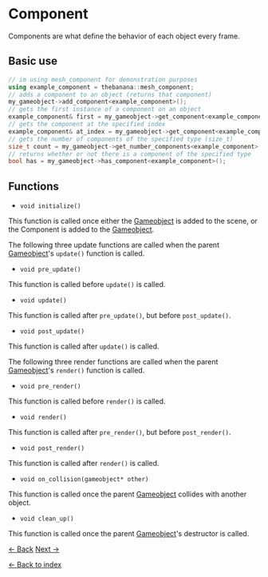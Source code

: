 # Component
Components are what define the behavior of each object every frame.
## Basic use
```cpp
// im using mesh_component for demonstration purposes
using example_component = thebanana::mesh_component;
// adds a component to an object (returns that component)
my_gameobject->add_component<example_component>();
// gets the first instance of a component on an object
example_component& first = my_gameobject->get_component<example_component>();
// gets the component at the specified index
example_component& at_index = my_gameobject->get_component<example_component>(0);
// gets the number of components of the specified type (size_t)
size_t count = my_gameobject->get_number_components<example_component>();
// returns whether or not there is a component of the specified type
bool has = my_gameobject->has_component<example_component>();
```
## Functions
- `void initialize()`

This function is called once either the [Gameobject](gameobject.md) is added to the scene, or the Component is added to the [Gameobject](gameobject.md).

The following three update functions are called when the parent [Gameobject](gameobject.md)'s `update()` function is called.

- `void pre_update()`

This function is called before `update()` is called.
- `void update()`

This function is called after `pre_update()`, but before `post_update()`.
- `void post_update()`

This function is called after `update()` is called.

The following three render functions are called when the parent [Gameobject](gameobject.md)'s `render()` function is called.

- `void pre_render()`

This function is called before `render()` is called.
- `void render()`

This function is called after `pre_render()`, but before `post_render()`.
- `void post_render()`

This function is called after `render()` is called.
- `void on_collision(gameobject* other)`

This function is called once the parent [Gameobject](gameobject.md) collides with another object.
- `void clean_up()`

This function is called once the parent [Gameobject](gameobject.md)'s destructor is called.

[<- Back](basic_gameobject.md) [Next ->](game.md)

[<- Back to index](../README.md)